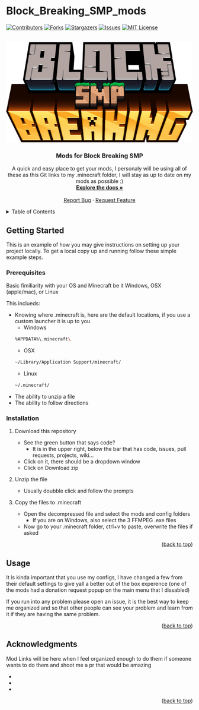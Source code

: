 # Block_Breaking_SMP_mods
<div id="top"></div>
<!--
*** Thanks for checking out the Best-README-Template. If you have a suggestion
*** that would make this better, please fork the repo and create a pull request
*** or simply open an issue with the tag "enhancement".
*** Don't forget to give the project a star!
*** Thanks again! Now go create something AMAZING! :D
-->



<!-- PROJECT SHIELDS -->
<!--
*** I'm using markdown "reference style" links for readability.
*** Reference links are enclosed in brackets [ ] instead of parentheses ( ).
*** See the bottom of this document for the declaration of the reference variables
*** for contributors-url, forks-url, etc. This is an optional, concise syntax you may use.
*** https://www.markdownguide.org/basic-syntax/#reference-style-links
-->
[![Contributors][contributors-shield]][contributors-url]
[![Forks][forks-shield]][forks-url]
[![Stargazers][stars-shield]][stars-url]
[![Issues][issues-shield]][issues-url]
[![MIT License][license-shield]][license-url]

<!-- PROJECT LOGO -->
<br />
<div align="center">
  <a href="https://github.com/VoidAndCaffeine/Block_Breaking_SMP_mods/">
    <img src="images/logo.png" alt="Logo" width="554" height="270">
  </a>

<h3 align="center">Mods for Block Breaking SMP</h3>

  <p align="center">
    A quick and easy place to get your mods, I personaly will be using all of these as this Git links to my .minecraft folder, I will stay as up to date on my  mods as possible :)
    <br />
    <a href="https://github.com/VoidAndCaffeine/Block_Breaking_SMP_mods/"><strong>Explore the docs »</strong></a>
    <br />
    <br />
    <a href="https://github.com/VoidAndCaffeine/Block_Breaking_SMP_mods/issues">Report Bug</a>
    ·
    <a href="https://github.com/VoidAndCaffeine/Block_Breaking_SMP_mods/issues">Request Feature</a>
  </p>
</div>



<!-- TABLE OF CONTENTS -->
<details>
  <summary>Table of Contents</summary>
  <ol>
    <li>
      <a href="#getting-started">Getting Started</a>
      <ul>
        <li><a href="#prerequisites">Prerequisites</a></li>
        <li><a href="#installation">Installation</a></li>
      </ul>
    </li>
    <li><a href="#usage">Usage</a></li>
    <li><a href="#contact">Contact</a></li>
    <li><a href="#acknowledgments">Acknowledgments</a></li>
  </ol>
</details>

<!-- GETTING STARTED -->
## Getting Started

This is an example of how you may give instructions on setting up your project locally.
To get a local copy up and running follow these simple example steps.

### Prerequisites

Basic fimiliarity with your OS and Minecraft be it Windows, OSX (apple/mac), or Linux

This inclueds:
* Knowing where .minecraft is, here are the default locations, if you use a custom launcher it is up to you
    + Windows
    ```sh
    %APPDATA%\.minecraft\
    ```
    + OSX
    ```sh
    ~/Library/Application Support/minecraft/
    ```
    + Linux
    ```sh
    ~/.minecraft/
    ```
* The ability to unzip a file
* The ability to follow directions

### Installation

1. Download this repository
    + See the green button that says code?
      * It is in the upper right, below the bar that has code, issues, pull requests, projects, wiki...
    + Click on it, there should be a dropdown window
    + Click on Download zip


2. Unzip the file
    + Usually doubble click and follow the prompts


4. Copy the files to .minecraft
    + Open the decompressed file and select the mods and config folders
      * If you are on Windows, also select the 3 FFMPEG .exe files
    + Now go to your .minecraft folder, ctrl+v to paste, overwrite the files if asked


<p align="right">(<a href="#top">back to top</a>)</p>



<!-- USAGE EXAMPLES -->
## Usage

It is kinda important that you use my configs, I have changed a few from their default settings to give yall a better out of the box experence (one of the mods had a donation request popup on the main menu that I dissabled)

If you run into any problem please open an issue, it is the best way to keep me organized and so that other people can see your problem and learn from it if they are having the same problem.

<p align="right">(<a href="#top">back to top</a>)</p>


<!-- ACKNOWLEDGMENTS -->
## Acknowledgments

Mod Links will be here when I feel organized enough to do them if someone wants to do them and shoot me a pr that would be amazing

* []()
* []()
* []()

<p align="right">(<a href="#top">back to top</a>)</p>



<!-- MARKDOWN LINKS & IMAGES -->
<!-- https://www.markdownguide.org/basic-syntax/#reference-style-links -->
[contributors-shield]: https://img.shields.io/github/contributors/VoidAndCaffeine/Block_Breaking_SMP_mods.svg?style=for-the-badge
[contributors-url]: https://github.com/VoidAndCaffeine/Block_Breaking_SMP_mods/graphs/contributors
[forks-shield]: https://img.shields.io/github/forks/VoidAndCaffeine/Block_Breaking_SMP_mods.svg?style=for-the-badge
[forks-url]: https://github.com/VoidAndCaffeine/Block_Breaking_SMP_mods/network/members
[stars-shield]: https://img.shields.io/github/stars/VoidAndCaffeine/Block_Breaking_SMP_mods.svg?style=for-the-badge
[stars-url]: https://github.com/VoidAndCaffeine/Block_Breaking_SMP_mods/stargazers
[issues-shield]: https://img.shields.io/github/issues/VoidAndCaffeine/Block_Breaking_SMP_mods.svg?style=for-the-badge
[issues-url]: https://github.com/VoidAndCaffeine/Block_Breaking_SMP_mods/issues
[license-shield]: https://img.shields.io/github/license/VoidAndCaffeine/Block_Breaking_SMP_mods.svg?style=for-the-badge
[license-url]: https://github.com/VoidAndCaffeine/Block_Breaking_SMP_mods/blob/main/LICENSE
[product-screenshot]: images/screenshot.png
